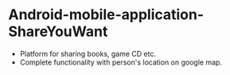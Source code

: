 # Android-mobile-application-ShareYouWant

<ul>
  <li>Platform for sharing books, game CD etc.</li>
  <li>Complete functionality with person's location on google map.</li>
</ul>


